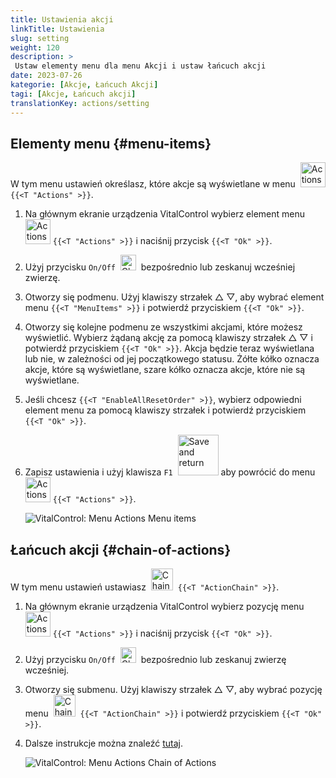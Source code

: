 ```yaml
---
title: Ustawienia akcji
linkTitle: Ustawienia
slug: setting
weight: 120
description: >
 Ustaw elementy menu dla menu Akcji i ustaw łańcuch akcji
date: 2023-07-26
kategorie: [Akcje, Łańcuch Akcji]
tagi: [Akcje, Łańcuch akcji]
translationKey: actions/setting
---
```

## Elementy menu {#menu-items}

W tym menu ustawień określasz, które akcje są wyświetlane w menu &nbsp;<img src="/icons/actions.svg" width="40" align="bottom" alt="Actions" /> `{{<T "Actions" >}}`.

1. Na głównym ekranie urządzenia VitalControl wybierz element menu &nbsp;<img src="/icons/actions.svg" width="40" align="bottom" alt="Actions" /> `{{<T "Actions" >}}` i naciśnij przycisk `{{<T "Ok" >}}`.

2. Użyj przycisku `On/Off` &nbsp;<img src="/icons/gear.svg" width="25" align="bottom" alt="Chain of actions" />&nbsp; bezpośrednio lub zeskanuj wcześniej zwierzę.

3. Otworzy się podmenu. Użyj klawiszy strzałek △ ▽, aby wybrać element menu `{{<T "MenuItems" >}}` i potwierdź przyciskiem `{{<T "Ok" >}}`.

4. Otworzy się kolejne podmenu ze wszystkimi akcjami, które możesz wyświetlić. Wybierz żądaną akcję za pomocą klawiszy strzałek △ ▽ i potwierdź przyciskiem `{{<T "Ok" >}}`. Akcja będzie teraz wyświetlana lub nie, w zależności od jej początkowego statusu. Żółte kółko oznacza akcje, które są wyświetlane, szare kółko oznacza akcje, które nie są wyświetlane.

5. Jeśli chcesz `{{<T "EnableAllResetOrder" >}}`, wybierz odpowiedni element menu za pomocą klawiszy strzałek i potwierdź przyciskiem `{{<T "Ok" >}}`.

6. Zapisz ustawienia i użyj klawisza `F1` &nbsp;<img src="/icons/footer/save_exit.svg" width="65" align="bottom" alt="Save and return" /> aby powrócić do menu &nbsp;<img src="/icons/actions.svg" width="40" align="bottom" alt="Actions" /> `{{<T "Actions" >}}`.

    ![VitalControl: Menu Actions Menu items](../images/menu.png "Menu items")

## Łańcuch akcji {#chain-of-actions}

W tym menu ustawień ustawiasz &nbsp;<img src="/icons/actions/action-chain.svg" width="35" align="bottom" alt="Chain of actions" />&nbsp; `{{<T "ActionChain" >}}`.

1. Na głównym ekranie urządzenia VitalControl wybierz pozycję menu &nbsp;<img src="/icons/actions.svg" width="40" align="bottom" alt="Actions" /> `{{<T "Actions" >}}` i naciśnij przycisk `{{<T "Ok" >}}`.

2. Użyj przycisku `On/Off` &nbsp;<img src="/icons/gear.svg" width="25" align="bottom" alt="Chain of actions" />&nbsp; bezpośrednio lub zeskanuj zwierzę wcześniej.

3. Otworzy się submenu. Użyj klawiszy strzałek △ ▽, aby wybrać pozycję menu &nbsp;<img src="/icons/actions/action-chain.svg" width="35" align="bottom" alt="Chain of actions" />&nbsp; `{{<T "ActionChain" >}}` i potwierdź przyciskiem `{{<T "Ok" >}}`.

4. Dalsze instrukcje można znaleźć [tutaj](/pl/docs/chain-of-actions/#set-chain-of-actions).

    ![VitalControl: Menu Actions Chain of Actions](../images/chainofactions.png "Chain of Actions")
